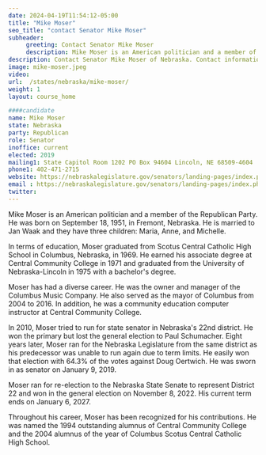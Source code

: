 ```yaml
---
date: 2024-04-19T11:54:12-05:00
title: "Mike Moser"
seo_title: "contact Senator Mike Moser"
subheader:
     greeting: Contact Senator Mike Moser
     description: Mike Moser is an American politician and a member of the Republican Party and represents District 22. He was born on September 18, 1951, in Fremont, Nebraska. 
description: Contact Senator Mike Moser of Nebraska. Contact information for Mike Moser includes email address, phone number, and mailing address.
image: mike-moser.jpeg
video:
url:  /states/nebraska/mike-moser/
weight: 1
layout: course_home

####candidate
name: Mike Moser
state: Nebraska
party: Republican
role: Senator
inoffice: current
elected: 2019
mailing1: State Capitol Room 1202 PO Box 94604 Lincoln, NE 68509-4604
phone1: 402-471-2715
website: https://nebraskalegislature.gov/senators/landing-pages/index.php?District=22/
email : https://nebraskalegislature.gov/senators/landing-pages/index.php?District=22/
twitter:
---
```


Mike Moser is an American politician and a member of the Republican Party. He was born on September 18, 1951, in Fremont, Nebraska. He is married to Jan Waak and they have three children: Maria, Anne, and Michelle.

In terms of education, Moser graduated from Scotus Central Catholic High School in Columbus, Nebraska, in 1969. He earned his associate degree at Central Community College in 1971 and graduated from the University of Nebraska-Lincoln in 1975 with a bachelor's degree.

Moser has had a diverse career. He was the owner and manager of the Columbus Music Company. He also served as the mayor of Columbus from 2004 to 2016. In addition, he was a community education computer instructor at Central Community College.

In 2010, Moser tried to run for state senator in Nebraska's 22nd district. He won the primary but lost the general election to Paul Schumacher. Eight years later, Moser ran for the Nebraska Legislature from the same district as his predecessor was unable to run again due to term limits. He easily won that election with 64.3% of the votes against Doug Oertwich. He was sworn in as senator on January 9, 2019.

Moser ran for re-election to the Nebraska State Senate to represent District 22 and won in the general election on November 8, 2022. His current term ends on January 6, 2027.

Throughout his career, Moser has been recognized for his contributions. He was named the 1994 outstanding alumnus of Central Community College and the 2004 alumnus of the year of Columbus Scotus Central Catholic High School.
